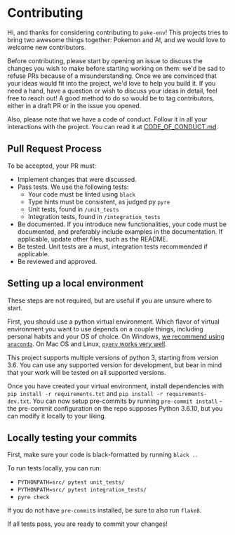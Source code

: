 # Contributing

Hi, and thanks for considering contributing to `poke-env`! This projects tries to bring two awesome things together: Pokemon and AI, and we would love to welcome new contributors.

Before contributing, please start by opening an issue to discuss the changes you wish to make before starting working on them: we'd be sad to refuse PRs because of a misunderstanding. Once we are convinced that your ideas would fit into the project, we'd love to help you build it. If you need a hand, have a question or wish to discuss your ideas in detail, feel free to reach out! A good method to do so would be to tag contributors, either in a draft PR or in the issue you opened.

Also, please note that we have a code of conduct. Follow it in all your interactions with the project. You can read it at [CODE_OF_CONDUCT.md](CODE_OF_CONDUCT.md).

## Pull Request Process

To be accepted, your PR must:

- Implement changes that were discussed.
- Pass tests. We use the following tests:
    - Your code must be linted using `black`
    - Type hints must be consistent, as judged py `pyre`
    - Unit tests, found in `/unit_tests`
    - Integration tests, found in `/integration_tests`
- Be documented. If you introduce new functionalities, your code must be documented, and preferably include examples in the documentation. If applicable, update other files, such as the README.
- Be tested. Unit tests are a must, integration tests recommended if applicable.
- Be reviewed and approved.

## Setting up a local environment

These steps are not required, but are useful if you are unsure where to start.

First, you should use a python virtual environment. Which flavor of virtual environment you want to use depends on a couple things, including personal habits and your OS of choice. On Windows, [we recommend using `anaconda`](https://docs.conda.io/projects/conda/en/latest/user-guide/tasks/manage-environments.html). On Mac OS and Linux, [`pyenv` works very well](https://github.com/pyenv/pyenv).

This project supports multiple versions of python 3, starting from version 3.6. You can use any supported version for development, but bear in mind that your work will be tested on all supported versions.

Once you have created your virtual environment, install dependencies with `pip install -r requirements.txt` and `pip install -r requirements-dev.txt`. You can now setup pre-commits by running `pre-commit install` - the pre-commit configuration on the repo supposes Python 3.6.10, but you can modify it locally to your liking.

## Locally testing your commits

First, make sure your code is black-formatted by running `black .`.

To run tests locally, you can run:

- `PYTHONPATH=src/ pytest unit_tests/`
- `PYTHONPATH=src/ pytest integration_tests/`
- `pyre check`

If you do not have `pre-commit`s installed, be sure to also run `flake8`.

If all tests pass, you are ready to commit your changes!
